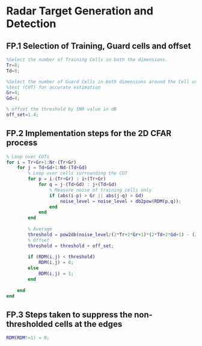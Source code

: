 # Radar Target Generation and Detection
## FP.1 Selection of Training, Guard cells and offset
``` matlab
%Select the number of Training Cells in both the dimensions.
Tr=8;
Td=8;

%Select the number of Guard Cells in both dimensions around the Cell under 
%test (CUT) for accurate estimation
Gr=4;
Gd=4;

% offset the threshold by SNR value in dB
off_set=1.4;
```

## FP.2 Implementation steps for the 2D CFAR process
``` matlab
% Loop over CUTs
for i = Tr+Gr+1:Nr-(Tr+Gr)
    for j = Td+Gd+1:Nd-(Td+Gd)
        % Loop over cells surrounding the CUT
        for p = i-(Tr+Gr) : i+(Tr+Gr)
            for q = j-(Td+Gd) : j+(Td+Gd)
                % Measure noise of training cells only
                if (abs(i-p) > Gr || abs(j-q) > Gd)
                    noise_level = noise_level + db2pow(RDM(p,q));
                end
            end
        end
        
        % Average 
        threshold = pow2db(noise_level/(2*Tr+2*Gr+1)*(2*Td+2*Gd+1) - (2*Gr+1)*(2*Gd+1));
        % Offset
        threshold = threshold + off_set;
        
        if (RDM(i,j) < threshold)
            RDM(i,j) = 0;
        else
            RDM(i,j) = 1;
        end
        
    end
end
```

## FP.3 Steps taken to suppress the non-thresholded cells at the edges
``` matlab
RDM(RDM!=1) = 0;
```